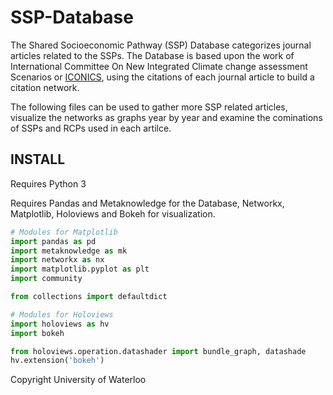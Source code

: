 # SSP-Database

The Shared Socioeconomic Pathway (SSP) Database categorizes journal articles related to the SSPs. The Database is based upon the work of International Committee On New Integrated Climate change assessment Scenarios or [ICONICS](http://www.cgd.ucar.edu/projects/iconics/publications/), using the citations of each journal article to build a citation network.  

The following files can be used to gather more SSP related articles, visualize the networks as graphs year by year and examine the cominations of SSPs and RCPs used in each artilce.   
 
## INSTALL

Requires Python 3

Requires Pandas and Metaknowledge for the Database, Networkx, Matplotlib, Holoviews and Bokeh for visualization.

```python
# Modules for Matplotlib
import pandas as pd
import metaknowledge as mk
import networkx as nx
import matplotlib.pyplot as plt
import community

from collections import defaultdict

# Modules for Holoviews
import holoviews as hv
import bokeh

from holoviews.operation.datashader import bundle_graph, datashade
hv.extension('bokeh')
```

Copyright University of Waterloo
